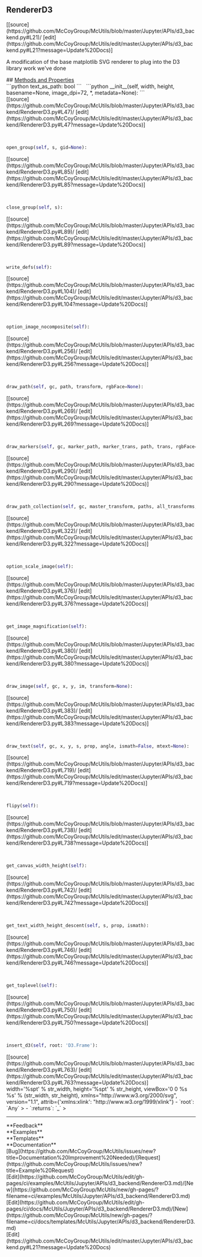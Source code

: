 ## <a id="McUtils.Jupyter.APIs.d3_backend.RendererD3">RendererD3</a> 

<div class="docs-source-link" markdown="1">
[[source](https://github.com/McCoyGroup/McUtils/blob/master/Jupyter/APIs/d3_backend.py#L21)/
[edit](https://github.com/McCoyGroup/McUtils/edit/master/Jupyter/APIs/d3_backend.py#L21?message=Update%20Docs)]
</div>

A modification of the base matplotlib SVG renderer to plug into the D3 library work we've done







<div class="collapsible-section">
 <div class="collapsible-section collapsible-section-header" markdown="1">
## <a class="collapse-link" data-toggle="collapse" href="#methods" markdown="1"> Methods and Properties</a> <a class="float-right" data-toggle="collapse" href="#methods"><i class="fa fa-chevron-down"></i></a>
 </div>
 <div class="collapsible-section collapsible-section-body collapse show" id="methods" markdown="1">
 ```python
text_as_path: bool
```
<a id="McUtils.Jupyter.APIs.d3_backend.RendererD3.__init__" class="docs-object-method">&nbsp;</a> 
```python
__init__(self, width, height, basename=None, image_dpi=72, *, metadata=None): 
```
<div class="docs-source-link" markdown="1">
[[source](https://github.com/McCoyGroup/McUtils/blob/master/Jupyter/APIs/d3_backend/RendererD3.py#L47)/
[edit](https://github.com/McCoyGroup/McUtils/edit/master/Jupyter/APIs/d3_backend/RendererD3.py#L47?message=Update%20Docs)]
</div>


<a id="McUtils.Jupyter.APIs.d3_backend.RendererD3.open_group" class="docs-object-method">&nbsp;</a> 
```python
open_group(self, s, gid=None): 
```
<div class="docs-source-link" markdown="1">
[[source](https://github.com/McCoyGroup/McUtils/blob/master/Jupyter/APIs/d3_backend/RendererD3.py#L85)/
[edit](https://github.com/McCoyGroup/McUtils/edit/master/Jupyter/APIs/d3_backend/RendererD3.py#L85?message=Update%20Docs)]
</div>


<a id="McUtils.Jupyter.APIs.d3_backend.RendererD3.close_group" class="docs-object-method">&nbsp;</a> 
```python
close_group(self, s): 
```
<div class="docs-source-link" markdown="1">
[[source](https://github.com/McCoyGroup/McUtils/blob/master/Jupyter/APIs/d3_backend/RendererD3.py#L89)/
[edit](https://github.com/McCoyGroup/McUtils/edit/master/Jupyter/APIs/d3_backend/RendererD3.py#L89?message=Update%20Docs)]
</div>


<a id="McUtils.Jupyter.APIs.d3_backend.RendererD3.write_defs" class="docs-object-method">&nbsp;</a> 
```python
write_defs(self): 
```
<div class="docs-source-link" markdown="1">
[[source](https://github.com/McCoyGroup/McUtils/blob/master/Jupyter/APIs/d3_backend/RendererD3.py#L104)/
[edit](https://github.com/McCoyGroup/McUtils/edit/master/Jupyter/APIs/d3_backend/RendererD3.py#L104?message=Update%20Docs)]
</div>


<a id="McUtils.Jupyter.APIs.d3_backend.RendererD3.option_image_nocomposite" class="docs-object-method">&nbsp;</a> 
```python
option_image_nocomposite(self): 
```
<div class="docs-source-link" markdown="1">
[[source](https://github.com/McCoyGroup/McUtils/blob/master/Jupyter/APIs/d3_backend/RendererD3.py#L256)/
[edit](https://github.com/McCoyGroup/McUtils/edit/master/Jupyter/APIs/d3_backend/RendererD3.py#L256?message=Update%20Docs)]
</div>


<a id="McUtils.Jupyter.APIs.d3_backend.RendererD3.draw_path" class="docs-object-method">&nbsp;</a> 
```python
draw_path(self, gc, path, transform, rgbFace=None): 
```
<div class="docs-source-link" markdown="1">
[[source](https://github.com/McCoyGroup/McUtils/blob/master/Jupyter/APIs/d3_backend/RendererD3.py#L269)/
[edit](https://github.com/McCoyGroup/McUtils/edit/master/Jupyter/APIs/d3_backend/RendererD3.py#L269?message=Update%20Docs)]
</div>


<a id="McUtils.Jupyter.APIs.d3_backend.RendererD3.draw_markers" class="docs-object-method">&nbsp;</a> 
```python
draw_markers(self, gc, marker_path, marker_trans, path, trans, rgbFace=None): 
```
<div class="docs-source-link" markdown="1">
[[source](https://github.com/McCoyGroup/McUtils/blob/master/Jupyter/APIs/d3_backend/RendererD3.py#L290)/
[edit](https://github.com/McCoyGroup/McUtils/edit/master/Jupyter/APIs/d3_backend/RendererD3.py#L290?message=Update%20Docs)]
</div>


<a id="McUtils.Jupyter.APIs.d3_backend.RendererD3.draw_path_collection" class="docs-object-method">&nbsp;</a> 
```python
draw_path_collection(self, gc, master_transform, paths, all_transforms, offsets, offset_trans, facecolors, edgecolors, linewidths, linestyles, antialiaseds, urls, offset_position): 
```
<div class="docs-source-link" markdown="1">
[[source](https://github.com/McCoyGroup/McUtils/blob/master/Jupyter/APIs/d3_backend/RendererD3.py#L322)/
[edit](https://github.com/McCoyGroup/McUtils/edit/master/Jupyter/APIs/d3_backend/RendererD3.py#L322?message=Update%20Docs)]
</div>


<a id="McUtils.Jupyter.APIs.d3_backend.RendererD3.option_scale_image" class="docs-object-method">&nbsp;</a> 
```python
option_scale_image(self): 
```
<div class="docs-source-link" markdown="1">
[[source](https://github.com/McCoyGroup/McUtils/blob/master/Jupyter/APIs/d3_backend/RendererD3.py#L376)/
[edit](https://github.com/McCoyGroup/McUtils/edit/master/Jupyter/APIs/d3_backend/RendererD3.py#L376?message=Update%20Docs)]
</div>


<a id="McUtils.Jupyter.APIs.d3_backend.RendererD3.get_image_magnification" class="docs-object-method">&nbsp;</a> 
```python
get_image_magnification(self): 
```
<div class="docs-source-link" markdown="1">
[[source](https://github.com/McCoyGroup/McUtils/blob/master/Jupyter/APIs/d3_backend/RendererD3.py#L380)/
[edit](https://github.com/McCoyGroup/McUtils/edit/master/Jupyter/APIs/d3_backend/RendererD3.py#L380?message=Update%20Docs)]
</div>


<a id="McUtils.Jupyter.APIs.d3_backend.RendererD3.draw_image" class="docs-object-method">&nbsp;</a> 
```python
draw_image(self, gc, x, y, im, transform=None): 
```
<div class="docs-source-link" markdown="1">
[[source](https://github.com/McCoyGroup/McUtils/blob/master/Jupyter/APIs/d3_backend/RendererD3.py#L383)/
[edit](https://github.com/McCoyGroup/McUtils/edit/master/Jupyter/APIs/d3_backend/RendererD3.py#L383?message=Update%20Docs)]
</div>


<a id="McUtils.Jupyter.APIs.d3_backend.RendererD3.draw_text" class="docs-object-method">&nbsp;</a> 
```python
draw_text(self, gc, x, y, s, prop, angle, ismath=False, mtext=None): 
```
<div class="docs-source-link" markdown="1">
[[source](https://github.com/McCoyGroup/McUtils/blob/master/Jupyter/APIs/d3_backend/RendererD3.py#L719)/
[edit](https://github.com/McCoyGroup/McUtils/edit/master/Jupyter/APIs/d3_backend/RendererD3.py#L719?message=Update%20Docs)]
</div>


<a id="McUtils.Jupyter.APIs.d3_backend.RendererD3.flipy" class="docs-object-method">&nbsp;</a> 
```python
flipy(self): 
```
<div class="docs-source-link" markdown="1">
[[source](https://github.com/McCoyGroup/McUtils/blob/master/Jupyter/APIs/d3_backend/RendererD3.py#L738)/
[edit](https://github.com/McCoyGroup/McUtils/edit/master/Jupyter/APIs/d3_backend/RendererD3.py#L738?message=Update%20Docs)]
</div>


<a id="McUtils.Jupyter.APIs.d3_backend.RendererD3.get_canvas_width_height" class="docs-object-method">&nbsp;</a> 
```python
get_canvas_width_height(self): 
```
<div class="docs-source-link" markdown="1">
[[source](https://github.com/McCoyGroup/McUtils/blob/master/Jupyter/APIs/d3_backend/RendererD3.py#L742)/
[edit](https://github.com/McCoyGroup/McUtils/edit/master/Jupyter/APIs/d3_backend/RendererD3.py#L742?message=Update%20Docs)]
</div>


<a id="McUtils.Jupyter.APIs.d3_backend.RendererD3.get_text_width_height_descent" class="docs-object-method">&nbsp;</a> 
```python
get_text_width_height_descent(self, s, prop, ismath): 
```
<div class="docs-source-link" markdown="1">
[[source](https://github.com/McCoyGroup/McUtils/blob/master/Jupyter/APIs/d3_backend/RendererD3.py#L746)/
[edit](https://github.com/McCoyGroup/McUtils/edit/master/Jupyter/APIs/d3_backend/RendererD3.py#L746?message=Update%20Docs)]
</div>


<a id="McUtils.Jupyter.APIs.d3_backend.RendererD3.get_toplevel" class="docs-object-method">&nbsp;</a> 
```python
get_toplevel(self): 
```
<div class="docs-source-link" markdown="1">
[[source](https://github.com/McCoyGroup/McUtils/blob/master/Jupyter/APIs/d3_backend/RendererD3.py#L750)/
[edit](https://github.com/McCoyGroup/McUtils/edit/master/Jupyter/APIs/d3_backend/RendererD3.py#L750?message=Update%20Docs)]
</div>


<a id="McUtils.Jupyter.APIs.d3_backend.RendererD3.insert_d3" class="docs-object-method">&nbsp;</a> 
```python
insert_d3(self, root: 'D3.Frame'): 
```
<div class="docs-source-link" markdown="1">
[[source](https://github.com/McCoyGroup/McUtils/blob/master/Jupyter/APIs/d3_backend/RendererD3.py#L763)/
[edit](https://github.com/McCoyGroup/McUtils/edit/master/Jupyter/APIs/d3_backend/RendererD3.py#L763?message=Update%20Docs)]
</div>
width='%spt' % str_width,
height='%spt' % str_height,
viewBox='0 0 %s %s' % (str_width, str_height),
xmlns="http://www.w3.org/2000/svg",
version="1.1",
attrib={'xmlns:xlink': "http://www.w3.org/1999/xlink"}
  - `root`: `Any`
    > 
  - `:returns`: `_`
    >
 </div>
</div>












---


<div markdown="1" class="text-secondary">
<div class="container">
  <div class="row">
   <div class="col" markdown="1">
**Feedback**   
</div>
   <div class="col" markdown="1">
**Examples**   
</div>
   <div class="col" markdown="1">
**Templates**   
</div>
   <div class="col" markdown="1">
**Documentation**   
</div>
   <div class="col" markdown="1">
   
</div>
   <div class="col" markdown="1">
   
</div>
   <div class="col" markdown="1">
   
</div>
</div>
  <div class="row">
   <div class="col" markdown="1">
[Bug](https://github.com/McCoyGroup/McUtils/issues/new?title=Documentation%20Improvement%20Needed)/[Request](https://github.com/McCoyGroup/McUtils/issues/new?title=Example%20Request)   
</div>
   <div class="col" markdown="1">
[Edit](https://github.com/McCoyGroup/McUtils/edit/gh-pages/ci/examples/McUtils/Jupyter/APIs/d3_backend/RendererD3.md)/[New](https://github.com/McCoyGroup/McUtils/new/gh-pages/?filename=ci/examples/McUtils/Jupyter/APIs/d3_backend/RendererD3.md)   
</div>
   <div class="col" markdown="1">
[Edit](https://github.com/McCoyGroup/McUtils/edit/gh-pages/ci/docs/McUtils/Jupyter/APIs/d3_backend/RendererD3.md)/[New](https://github.com/McCoyGroup/McUtils/new/gh-pages/?filename=ci/docs/templates/McUtils/Jupyter/APIs/d3_backend/RendererD3.md)   
</div>
   <div class="col" markdown="1">
[Edit](https://github.com/McCoyGroup/McUtils/edit/master/Jupyter/APIs/d3_backend.py#L21?message=Update%20Docs)   
</div>
   <div class="col" markdown="1">
   
</div>
   <div class="col" markdown="1">
   
</div>
   <div class="col" markdown="1">
   
</div>
</div>
</div>
</div>